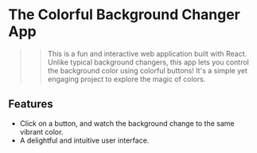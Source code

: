 # The Colorful Background Changer App

  >> This  is a fun and interactive web application built with React. Unlike typical background changers, this app lets you control the background 
      color using colorful buttons! It's a simple yet engaging project to explore the magic of colors.

## Features

- Click on a button, and watch the background change to the same vibrant color.
- A delightful and intuitive user interface.

